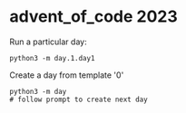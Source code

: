 # advent_of_code 2023

Run a particular day:
```
python3 -m day.1.day1
```

Create a day from template '0'
```
python3 -m day
# follow prompt to create next day
```
